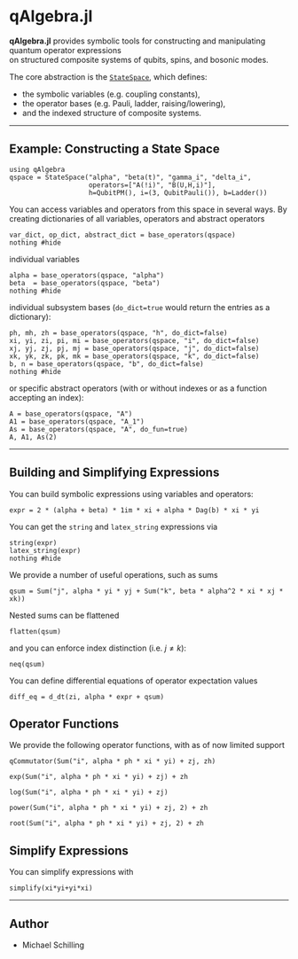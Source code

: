 # qAlgebra.jl

**qAlgebra.jl** provides symbolic tools for constructing and manipulating quantum operator expressions  
on structured composite systems of qubits, spins, and bosonic modes.

The core abstraction is the [`StateSpace`](@ref), which defines:
- the symbolic variables (e.g. coupling constants),
- the operator bases (e.g. Pauli, ladder, raising/lowering),
- and the indexed structure of composite systems.

---

## Example: Constructing a State Space

```@example qalgebra
using qAlgebra
qspace = StateSpace("alpha", "beta(t)", "gamma_i", "delta_i",
                    operators=["A(!i)", "B(U,H,i)"],
                    h=QubitPM(), i=(3, QubitPauli()), b=Ladder())
```

You can access variables and operators from this space in several ways.
By creating dictionaries of all variables, operators and abstract operators
```@example qalgebra 
var_dict, op_dict, abstract_dict = base_operators(qspace)
nothing #hide
```
individual variables 
```@example qalgebra 
alpha = base_operators(qspace, "alpha")
beta  = base_operators(qspace, "beta")
nothing #hide
```
individual subsystem bases (`do_dict=true` would return the entries as a dictionary):
```@example qalgebra 
ph, mh, zh = base_operators(qspace, "h", do_dict=false)
xi, yi, zi, pi, mi = base_operators(qspace, "i", do_dict=false)
xj, yj, zj, pj, mj = base_operators(qspace, "j", do_dict=false)
xk, yk, zk, pk, mk = base_operators(qspace, "k", do_dict=false)
b, n = base_operators(qspace, "b", do_dict=false)
nothing #hide
```
or specific abstract operators (with or without indexes or as a function accepting an index):
```@example qalgebra
A = base_operators(qspace, "A")
A1 = base_operators(qspace, "A_1")
As = base_operators(qspace, "A", do_fun=true)
A, A1, As(2)
```

---

## Building and Simplifying Expressions

You can build symbolic expressions using variables and operators:

```@example qalgebra
expr = 2 * (alpha + beta) * 1im * xi + alpha * Dag(b) * xi * yi
```

You can get the `string` and `latex_string` expressions via 
```@example qalgebra
string(expr)
latex_string(expr)
nothing #hide
```

We provide a number of useful operations, such as sums

```@example qalgebra
qsum = Sum("j", alpha * yi * yj + Sum("k", beta * alpha^2 * xi * xj * xk))
```
Nested sums can be flattened
```@example qalgebra
flatten(qsum)
```
and you can enforce index distinction (i.e. $j \ne k$):
```@example qalgebra
neq(qsum)
```

You can define differential equations of operator expectation values
```@example qalgebra
diff_eq = d_dt(zi, alpha * expr + qsum)
```


## Operator Functions
We provide the following operator functions, with as of now limited support
```@example qalgebra
qCommutator(Sum("i", alpha * ph * xi * yi) + zj, zh)
```

```@example qalgebra
exp(Sum("i", alpha * ph * xi * yi) + zj) + zh
```

```@example qalgebra
log(Sum("i", alpha * ph * xi * yi) + zj)
```

```@example qalgebra
power(Sum("i", alpha * ph * xi * yi) + zj, 2) + zh
```

```@example qalgebra
root(Sum("i", alpha * ph * xi * yi) + zj, 2) + zh
```

## Simplify Expressions
You can simplify expressions with 
```@example qalgebra
simplify(xi*yi+yi*xi)
```
---

## Author

- Michael Schilling
